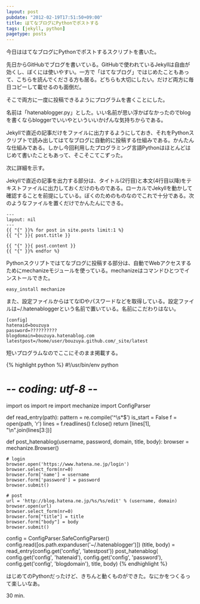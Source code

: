```yaml
---
layout: post
pubdate: "2012-02-19T17:51:50+09:00"
title: はてなブログにPythonでポストする
tags: [jekyll, python]
pagetype: posts
---
```

今日ははてなブログにPythonでポストするスクリプトを書いた。

先日からGitHubでブログを書いている。GitHubで使われているJekyllは自由が効くし、ぼくには使いやすい。一方で「はてなブログ」ではじめたこともあって、こちらを読んでくださる方も居る。どちらも大切にしたい。だけど両方に毎日コピーして載せるのも面倒だ。

そこで両方に一度に投稿できるようにプログラムを書くことにした。

名前は「hatenablogger.py」とした。いい名前が思い浮かばなかったのでblogを書くならbloggerでいいやといういいかげんな気持ちからである。

Jekyllで直近の記事だけをファイルに出力するようにしておき、それをPythonスクリプトで読み出してはてなブログに自動的に投稿する仕組みである。かんたんな仕組みである。しかし今回利用したプログラミング言語Pythonはほとんどはじめて書いたこともあって、そこそこてこずった。

次に詳細を示す。

Jekyllで直近の記事を出力する部分は、タイトル(2行目)と本文(4行目以降)をテキストファイルに出力しておくだけのものである。ローカルでJekyllを動かして確認することを前提にしている。ぼくのためのものなのでこれで十分である。次のようなファイルを置くだけでかんたんにできる。

    ---
    layout: nil
    ---
    {{ "{" }}% for post in site.posts limit:1 %}
    {{ "{" }}{ post.title }}
    
    {{ "{" }}{ post.content }}
    {{ "{" }}% endfor %}

Pythonスクリプトではてなブログに投稿する部分は、自動でWebアクセスするためにmechanizeモジュールを使っている。mechanizeはコマンドひとつでインストールできた。

    easy_install mechanize

また、設定ファイルからはてなIDやパスワードなどを取得している。設定ファイルは~/.hatenabloggerという名前で置いている。名前にこだわりはない。

    [config]
    hatenaid=bouzuya
    password=??????????
    blogdomain=bouzuya.hatenablog.com
    latestpost=/home/user/bouzuya.github.com/_site/latest

短いプログラムなのでここにそのまま掲載する。

{% highlight python %}
#!/usr/bin/env python
# -*- coding: utf-8 -*-

import os
import re
import mechanize
import ConfigParser

def read_entry(path):
    pattern = re.compile('^\s*$')
    is_start = False
    f = open(path, 'r')
    lines = f.readlines()
    f.close()
    return [lines[1], "\n".join(lines[3:])]

def post_hatenablog(username, password, domain, title, body):
    browser = mechanize.Browser()
    
    # login
    browser.open('https://www.hatena.ne.jp/login')
    browser.select_form(nr=0)
    browser.form['name'] = username
    browser.form['password'] = password
    browser.submit()
    
    # post 
    url = 'http://blog.hatena.ne.jp/%s/%s/edit' % (username, domain)
    browser.open(url)
    browser.select_form(nr=0)
    browser.form["title"] = title
    browser.form["body"] = body
    browser.submit()

config = ConfigParser.SafeConfigParser()
config.read([os.path.expanduser('~/.hatenablogger')])
(title, body) = read_entry(config.get('config', 'latestpost'))
post_hatenablog(
        config.get('config', 'hatenaid'),
        config.get('config', 'password'),
        config.get('config', 'blogdomain'),
        title,
        body)
{% endhighlight %}

はじめてのPythonだったけど、きちんと動くものができた。なにかをつくるって楽しいなあ。

30 min.
